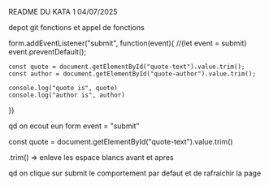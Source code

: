 README DU KATA 1 04/07/2025

depot git fonctions et appel de fonctions

form.addEventListener("submit", function(event){ //(let event = submit)
    event.preventDefault();

    const quote = document.getElementById("quote-text").value.trim();
    const author = document.getElementById("quote-author").value.trim();

    console.log("quote is", quote)
    console.log("author is", author)
})

<!-- if(quote && author){
    addQuote(quote, author)
} -->

qd on ecout eun form event = "submit"

const quote = document.getElementById("quote-text").value.trim()

.trim() => enleve les espace blancs avant et apres



qd on clique sur submit le comportement par defaut et de rafraichir la page